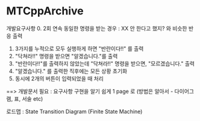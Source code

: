 # MTCppArchive



개발요구사항
0. 2회 연속 동일한 명령을 받는 경우 : XX 안 한다고 했지? 와 비슷한 반응 출력
1. 3가지를 누적으로 모두 실행하게 하면 "반란이다!!" 를 출력
2. "닥쳐라!!" 명령을 받으면 "알겠습니다."를 출력
3. "반란이다!!"를 출력하지 않았는데 "닥쳐라!!" 명령을 받으면, "모르겠습니다." 출력
4. "알겠습니다." 를 출력한 직후에는 모든 상황 초기화
5. 동시에 2개의 버튼이 입력되었을 때 처리

==> 개발문서 필요 : 요구사항 구현을 알기 쉽게 1 page 로 (방법은 알아서 - 다이어그램, 표, 서술 etc)

로드맵 : State Transition Diagram (Finite State Machine)
